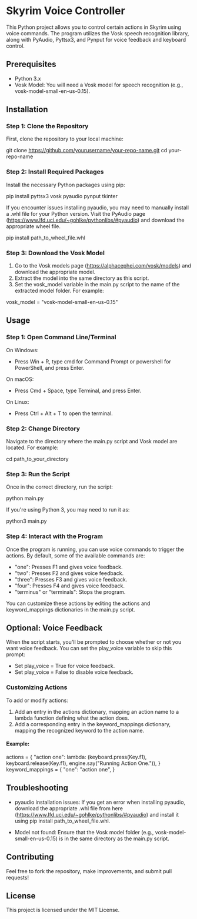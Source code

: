 # Skyrim Voice Controller

This Python project allows you to control certain actions in Skyrim using voice commands. The program utilizes the Vosk speech recognition library, along with PyAudio, Pyttsx3, and Pynput for voice feedback and keyboard control.

## Prerequisites

- Python 3.x
- Vosk Model: You will need a Vosk model for speech recognition (e.g., vosk-model-small-en-us-0.15).

## Installation

### Step 1: Clone the Repository

First, clone the repository to your local machine:

git clone https://github.com/yourusername/your-repo-name.git
cd your-repo-name

### Step 2: Install Required Packages

Install the necessary Python packages using pip:

pip install pyttsx3 vosk pyaudio pynput tkinter

If you encounter issues installing pyaudio, you may need to manually install a .whl file for your Python version. Visit the PyAudio page (https://www.lfd.uci.edu/~gohlke/pythonlibs/#pyaudio) and download the appropriate wheel file.

pip install path_to_wheel_file.whl

### Step 3: Download the Vosk Model

1. Go to the Vosk models page (https://alphacephei.com/vosk/models) and download the appropriate model.
2. Extract the model into the same directory as this script.
3. Set the vosk_model variable in the main.py script to the name of the extracted model folder. For example:

vosk_model = "vosk-model-small-en-us-0.15"

## Usage

### Step 1: Open Command Line/Terminal

On Windows:
- Press Win + R, type cmd for Command Prompt or powershell for PowerShell, and press Enter.

On macOS:
- Press Cmd + Space, type Terminal, and press Enter.

On Linux:
- Press Ctrl + Alt + T to open the terminal.

### Step 2: Change Directory

Navigate to the directory where the main.py script and Vosk model are located. For example:

cd path_to_your_directory

### Step 3: Run the Script

Once in the correct directory, run the script:

python main.py

If you're using Python 3, you may need to run it as:

python3 main.py

### Step 4: Interact with the Program

Once the program is running, you can use voice commands to trigger the actions. By default, some of the available commands are:
- "one": Presses F1 and gives voice feedback.
- "two": Presses F2 and gives voice feedback.
- "three": Presses F3 and gives voice feedback.
- "four": Presses F4 and gives voice feedback.
- "terminus" or "terminals": Stops the program.

You can customize these actions by editing the actions and keyword_mappings dictionaries in the main.py script.

## Optional: Voice Feedback

When the script starts, you'll be prompted to choose whether or not you want voice feedback. You can set the play_voice variable to skip this prompt:
- Set play_voice = True for voice feedback.
- Set play_voice = False to disable voice feedback.

### Customizing Actions

To add or modify actions:
1. Add an entry in the actions dictionary, mapping an action name to a lambda function defining what the action does.
2. Add a corresponding entry in the keyword_mappings dictionary, mapping the recognized keyword to the action name.

#### Example:

actions = {
    "action one": lambda: (keyboard.press(Key.f1), keyboard.release(Key.f1), engine.say("Running Action One.")),
}
keyword_mappings = {
    "one": "action one",
}

## Troubleshooting

- pyaudio installation issues: If you get an error when installing pyaudio, download the appropriate .whl file from here (https://www.lfd.uci.edu/~gohlke/pythonlibs/#pyaudio) and install it using pip install path_to_wheel_file.whl.

- Model not found: Ensure that the Vosk model folder (e.g., vosk-model-small-en-us-0.15) is in the same directory as the main.py script.

## Contributing

Feel free to fork the repository, make improvements, and submit pull requests!

## License

This project is licensed under the MIT License.
